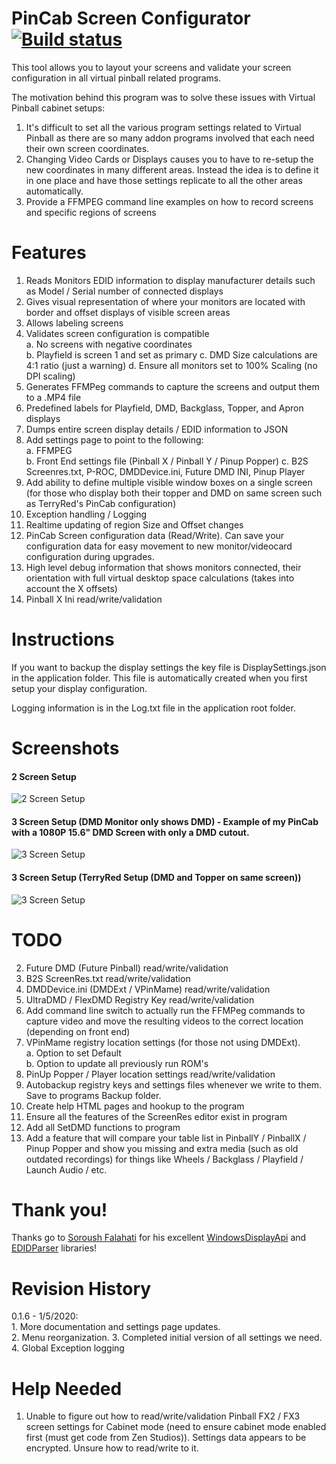 # PinCab Screen Configurator [![Build status](https://ci.appveyor.com/api/projects/status/rdqo2s3b82l0gpe7?svg=true)](https://ci.appveyor.com/project/xantari/pincabscreenconfigurator)
This tool allows you to layout your screens and validate your screen configuration in all virtual pinball related programs.

The motivation behind this program was to solve these issues with Virtual Pinball cabinet setups:

1. It's difficult to set all the various program settings related to Virtual Pinball as there are so many addon programs involved that each need their own screen coordinates.
2. Changing Video Cards or Displays causes you to have to re-setup the new coordinates in many different areas. Instead the idea is to define it in one place and have those settings
replicate to all the other areas automatically.
3. Provide a FFMPEG command line examples on how to record screens and specific regions of screens

# Features

1. Reads Monitors EDID information to display manufacturer details such as Model / Serial number of connected displays
2. Gives visual representation of where your monitors are located with border and offset displays of visible screen areas
3. Allows labeling screens
4. Validates screen configuration is compatible   
	a. No screens with negative coordinates  
	b. Playfield is screen 1 and set as primary
	c. DMD Size calculations are 4:1 ratio (just a warning)
	d. Ensure all monitors set to 100% Scaling (no DPI scaling)
5. Generates FFMPeg commands to capture the screens and output them to a .MP4 file
6. Predefined labels for Playfield, DMD, Backglass, Topper, and Apron displays
7. Dumps entire screen display details / EDID information to JSON
8. Add settings page to point to the following:  
   	a. FFMPEG  
	b. Front End settings file (Pinball X / Pinball Y / Pinup Popper)
	c. B2S Screenres.txt, P-ROC, DMDDevice.ini, Future DMD INI, Pinup Player
9. Add ability to define multiple visible window boxes on a single screen (for those who display both their topper and DMD on same screen such as TerryRed's PinCab configuration)
10. Exception handling / Logging
11. Realtime updating of region Size and Offset changes
12. PinCab Screen configuration data (Read/Write). Can save your configuration data for easy movement to new monitor/videocard configuration during upgrades.
13. High level debug information that shows monitors connected, their orientation with full virtual desktop space calculations (takes into account the X offsets)
14. Pinball X Ini read/write/validation

# Instructions

If you want to backup the display settings the key file is DisplaySettings.json in the application folder. This file is automatically created when you first setup your display configuration.

Logging information is in the Log.txt file in the application root folder.

# Screenshots

#### 2 Screen Setup  

![2 Screen Setup](https://github.com/xantari/PinCabScreenConfigurator/raw/master/Screenshots/Screenshot_2Screens.png "2 Screen Setup")

#### 3 Screen Setup (DMD Monitor only shows DMD) - Example of my PinCab with a 1080P 15.6" DMD Screen with only a DMD cutout.
![3 Screen Setup](https://github.com/xantari/PinCabScreenConfigurator/raw/master/Screenshots/Screenshot_3Screens.png "3 Screen Setup")

#### 3 Screen Setup (TerryRed Setup (DMD and Topper on same screen))
![3 Screen Setup](https://github.com/xantari/PinCabScreenConfigurator/raw/master/Screenshots/Screenshot_3ScreensV2.png "3 Screen Setup")

# TODO
2. Future DMD (Future Pinball) read/write/validation
3. B2S ScreenRes.txt read/write/validation
4. DMDDevice.ini (DMDExt / VPinMame) read/write/validation
6. UltraDMD / FlexDMD Registry Key read/write/validation
10. Add command line switch to actually run the FFMPeg commands to capture video and move the resulting videos to the correct location (depending on front end)
13. VPinMame registry location settings (for those not using DMDExt).  
	a. Option to set Default  
	b. Option to update all previously run ROM's   
14. PinUp Popper / Player location settings read/write/validation
17. Autobackup registry keys and settings files whenever we write to them. Save to programs Backup folder.
19. Create help HTML pages and hookup to the program
21. Ensure all the features of the ScreenRes editor exist in program
22. Add all SetDMD functions to program
23. Add a feature that will compare your table list in PinballY / PinballX / Pinup Popper and show you missing and extra media (such as old outdated recordings)
for things like Wheels / Backglass / Playfield / Launch Audio / etc.


# Thank you!
Thanks go to [Soroush Falahati](https://github.com/falahati) for his excellent [WindowsDisplayApi](https://github.com/falahati/WindowsDisplayAPI) and [EDIDParser](https://github.com/falahati/EDIDParser) libraries!

# Revision History

0.1.6 - 1/5/2020:  
	1. More documentation and settings page updates.  
	2. Menu reorganization. 
	3. Completed initial version of all settings we need.
	4. Global Exception logging

# Help Needed

1. Unable to figure out how to read/write/validation Pinball FX2 / FX3 screen settings for Cabinet mode (need to ensure cabinet mode enabled first (must get code from Zen Studios)).
Settings data appears to be encrypted. Unsure how to read/write to it.